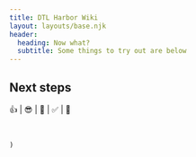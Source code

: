 ```yaml
---
title: DTL Harbor Wiki
layout: layouts/base.njk
header:
  heading: Now what?
  subtitle: Some things to try out are below
---
```



## Next steps


 👍 | 😎 | 👏 | ✅ | 🤘
```


)


